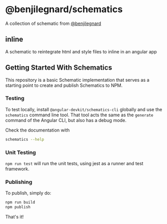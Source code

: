 # @benjilegnard/schematics

A collection of schematic from [@benjilegnard](https://twitter.com/benjilegnard)

## inline

A schematic to reintegrate html and style files to inline in an angular app

## Getting Started With Schematics

This repository is a basic Schematic implementation that serves as a starting point to create and publish Schematics to NPM.

### Testing

To test locally, install `@angular-devkit/schematics-cli` globally and use the `schematics` command line tool. That tool acts the same as the `generate` command of the Angular CLI, but also has a debug mode.

Check the documentation with

```bash
schematics --help
```

### Unit Testing

`npm run test` will run the unit tests, using jest as a runner and test framework.

### Publishing

To publish, simply do:

```bash
npm run build
npm publish
```

That's it!
